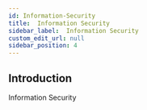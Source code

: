 ```yaml
---
id: Information-Security
title:  Information Security
sidebar_label:  Information Security
custom_edit_url: null
sidebar_position: 4
---
```

## Introduction
Information Security
